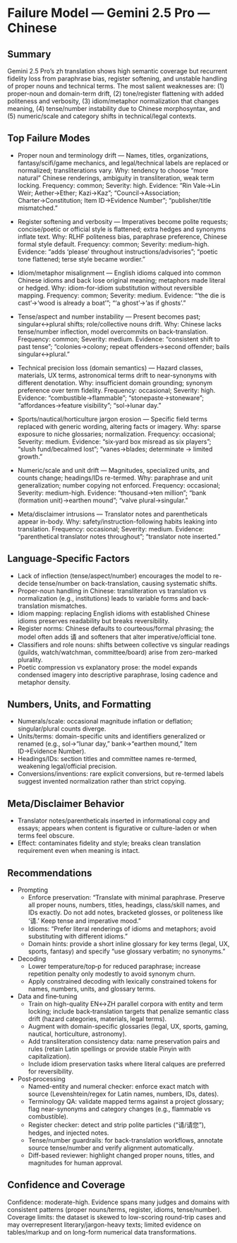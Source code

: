 # Failure Model — Gemini 2.5 Pro — Chinese

## Summary
Gemini 2.5 Pro’s zh translation shows high semantic coverage but recurrent fidelity loss from paraphrase bias, register softening, and unstable handling of proper nouns and technical terms. The most salient weaknesses are: (1) proper-noun and domain-term drift, (2) tone/register flattening with added politeness and verbosity, (3) idiom/metaphor normalization that changes meaning, (4) tense/number instability due to Chinese morphosyntax, and (5) numeric/scale and category shifts in technical/legal contexts.

## Top Failure Modes
- Proper noun and terminology drift — Names, titles, organizations, fantasy/scifi/game mechanics, and legal/technical labels are replaced or normalized; transliterations vary. Why: tendency to choose “more natural” Chinese renderings, ambiguity in transliteration, weak term locking. Frequency: common; Severity: high. Evidence: “Rin Vale→Lin Weir; Aether→Ether; Kazi→Kaz”; “Council→Association; Charter→Constitution; Item ID→Evidence Number”; “publisher/title mismatched.”

- Register softening and verbosity — Imperatives become polite requests; concise/poetic or official style is flattened; extra hedges and synonyms inflate text. Why: RLHF politeness bias, paraphrase preference, Chinese formal style default. Frequency: common; Severity: medium-high. Evidence: “adds ‘please’ throughout instructions/advisories”; “poetic tone flattened; terse style became wordier.”

- Idiom/metaphor misalignment — English idioms calqued into common Chinese idioms and back lose original meaning; metaphors made literal or hedged. Why: idiom-for-idiom substitution without reversible mapping. Frequency: common; Severity: medium. Evidence: “‘the die is cast’→‘wood is already a boat’”; “‘a ghost’→‘as if ghosts’.”

- Tense/aspect and number instability — Present becomes past; singular↔plural shifts; role/collective nouns drift. Why: Chinese lacks tense/number inflection, model overcommits on back-translation. Frequency: common; Severity: medium. Evidence: “consistent shift to past tense”; “colonies→colony; repeat offenders→second offender; bails singular↔plural.”

- Technical precision loss (domain semantics) — Hazard classes, materials, UX terms, astronomical terms drift to near-synonyms with different denotation. Why: insufficient domain grounding; synonym preference over term fidelity. Frequency: occasional; Severity: high. Evidence: “combustible→flammable”; “stonepaste→stoneware”; “affordances→feature visibility”; “sol→lunar day.”

- Sports/nautical/horticulture jargon erosion — Specific field terms replaced with generic wording, altering facts or imagery. Why: sparse exposure to niche glossaries; normalization. Frequency: occasional; Severity: medium. Evidence: “six‑yard box misread as six players”; “slush fund/becalmed lost”; “vanes→blades; determinate → limited growth.”

- Numeric/scale and unit drift — Magnitudes, specialized units, and counts change; headings/IDs re-termed. Why: paraphrase and unit generalization; number copying not enforced. Frequency: occasional; Severity: medium-high. Evidence: “thousand→ten million”; “bank (formation unit)→earthen mound”; “valve plural→singular.”

- Meta/disclaimer intrusions — Translator notes and parentheticals appear in-body. Why: safety/instruction-following habits leaking into translation. Frequency: occasional; Severity: medium. Evidence: “parenthetical translator notes throughout”; “translator note inserted.”

## Language‑Specific Factors
- Lack of inflection (tense/aspect/number) encourages the model to re-decide tense/number on back-translation, causing systematic shifts.
- Proper-noun handling in Chinese: transliteration vs translation vs normalization (e.g., institutions) leads to variable forms and back-translation mismatches.
- Idiom mapping: replacing English idioms with established Chinese idioms preserves readability but breaks reversibility.
- Register norms: Chinese defaults to courteous/formal phrasing; the model often adds 请 and softeners that alter imperative/official tone.
- Classifiers and role nouns: shifts between collective vs singular readings (guilds, watch/watchman, committee/board) arise from zero-marked plurality.
- Poetic compression vs explanatory prose: the model expands condensed imagery into descriptive paraphrase, losing cadence and metaphor density.

## Numbers, Units, and Formatting
- Numerals/scale: occasional magnitude inflation or deflation; singular/plural counts diverge.
- Units/terms: domain-specific units and identifiers generalized or renamed (e.g., sol→“lunar day,” bank→“earthen mound,” Item ID→Evidence Number).
- Headings/IDs: section titles and committee names re-termed, weakening legal/official precision.
- Conversions/inventions: rare explicit conversions, but re-termed labels suggest invented normalization rather than strict copying.

## Meta/Disclaimer Behavior
- Translator notes/parentheticals inserted in informational copy and essays; appears when content is figurative or culture-laden or when terms feel obscure.
- Effect: contaminates fidelity and style; breaks clean translation requirement even when meaning is intact.

## Recommendations
- Prompting
  - Enforce preservation: “Translate with minimal paraphrase. Preserve all proper nouns, numbers, titles, headings, class/skill names, and IDs exactly. Do not add notes, bracketed glosses, or politeness like ‘请.’ Keep tense and imperative mood.”
  - Idioms: “Prefer literal renderings of idioms and metaphors; avoid substituting with different idioms.”
  - Domain hints: provide a short inline glossary for key terms (legal, UX, sports, fantasy) and specify “use glossary verbatim; no synonyms.”
- Decoding
  - Lower temperature/top‑p for reduced paraphrase; increase repetition penalty only modestly to avoid synonym churn.
  - Apply constrained decoding with lexically constrained tokens for names, numbers, units, and glossary terms.
- Data and fine‑tuning
  - Train on high-quality EN↔ZH parallel corpora with entity and term locking; include back‑translation targets that penalize semantic class drift (hazard categories, materials, legal terms).
  - Augment with domain-specific glossaries (legal, UX, sports, gaming, nautical, horticulture, astronomy).
  - Add transliteration consistency data: name preservation pairs and rules (retain Latin spellings or provide stable Pinyin with capitalization).
  - Include idiom preservation tasks where literal calques are preferred for reversibility.
- Post‑processing
  - Named-entity and numeral checker: enforce exact match with source (Levenshtein/regex for Latin names, numbers, IDs, dates).
  - Terminology QA: validate mapped terms against a project glossary; flag near-synonyms and category changes (e.g., flammable vs combustible).
  - Register checker: detect and strip polite particles (“请/请您”), hedges, and injected notes.
  - Tense/number guardrails: for back-translation workflows, annotate source tense/number and verify alignment automatically.
  - Diff-based reviewer: highlight changed proper nouns, titles, and magnitudes for human approval.

## Confidence and Coverage
Confidence: moderate-high. Evidence spans many judges and domains with consistent patterns (proper nouns/terms, register, idioms, tense/number). Coverage limits: the dataset is skewed to low-scoring round-trip cases and may overrepresent literary/jargon-heavy texts; limited evidence on tables/markup and on long-form numerical data transformations.
